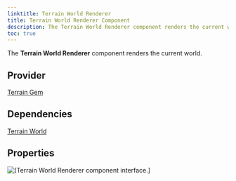 ```yaml
---
linktitle: Terrain World Renderer
title: Terrain World Renderer Component
description: The Terrain World Renderer component renders the current world.
toc: true
---
```


The **Terrain World Renderer** component renders the current world.

## Provider ##

[Terrain Gem](/docs/user-guide/gems/reference/environment/terrain)

## Dependencies ##

[Terrain World](/docs/user-guide/components/reference/terrain/world)

## Properties ##

![\[Terrain World Renderer component interface.\]](/images/user-guide/component/terrain/terrain/ui-terrain-world-renderer-A.png)
